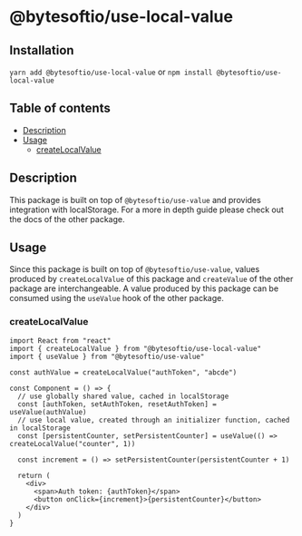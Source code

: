 # @bytesoftio/use-local-value

## Installation

`yarn add @bytesoftio/use-local-value` or `npm install @bytesoftio/use-local-value`

## Table of contents

<!-- START doctoc generated TOC please keep comment here to allow auto update -->
<!-- DON'T EDIT THIS SECTION, INSTEAD RE-RUN doctoc TO UPDATE -->


- [Description](#description)
- [Usage](#usage)
  - [createLocalValue](#createlocalvalue)

<!-- END doctoc generated TOC please keep comment here to allow auto update -->

## Description

This package is built on top of `@bytesoftio/use-value` and provides integration with localStorage. For a more
in depth guide please check out the docs of the other package.

## Usage

Since this package is built on top of `@bytesoftio/use-value`, values produced by `createLocalValue` of this package and
`createValue` of the other package are interchangeable. A value produced by this package can be consumed using the 
`useValue` hook of the other package.

### createLocalValue

```tsx
import React from "react"
import { createLocalValue } from "@bytesoftio/use-local-value"
import { useValue } from "@bytesoftio/use-value"

const authValue = createLocalValue("authToken", "abcde")

const Component = () => {
  // use globally shared value, cached in localStorage
  const [authToken, setAuthToken, resetAuthToken] = useValue(authValue)
  // use local value, created through an initializer function, cached in localStorage
  const [persistentCounter, setPersistentCounter] = useValue(() => createLocalValue("counter", 1))

  const increment = () => setPersistentCounter(persistentCounter + 1)
  
  return (
    <div>
      <span>Auth token: {authToken}</span>
      <button onClick={increment}>{persistentCounter}</button>
    </div>
  )
}
```